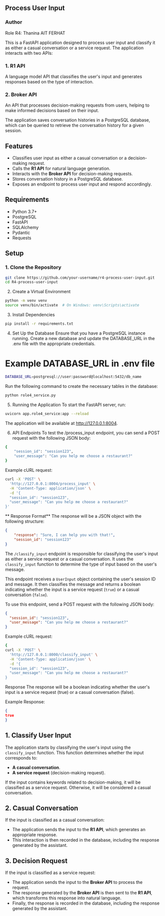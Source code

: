 ## Process User Input
### Author
Role R4: Thanina AIT FERHAT
 

This is a FastAPI application designed to process user input and classify it as either a casual conversation or a service request. The application interacts with two APIs:

### 1. **R1 API**
A language model API that classifies the user's input and generates responses based on the type of interaction.

### 2. **Broker API**
An API that processes decision-making requests from users, helping to make informed decisions based on their input.

The application saves conversation histories in a PostgreSQL database, which can be queried to retrieve the conversation history for a given session.

## Features

- Classifies user input as either a casual conversation or a decision-making request.
- Calls the **R1 API** for natural language generation.
- Interacts with the **Broker API** for decision-making requests.
- Stores conversation history in a PostgreSQL database.
- Exposes an endpoint to process user input and respond accordingly.

## Requirements

- Python 3.7+
- PostgreSQL
- FastAPI
- SQLAlchemy
- Pydantic
- Requests


## Setup

### 1. Clone the Repository

```bash
git clone https://github.com/your-username/r4-process-user-input.git
cd R4-process-user-input
```
2. Create a Virtual Environment
```bash
python -m venv venv
source venv/bin/activate  # On Windows: venv\Scripts\activate
```
3. Install Dependencies
```bash
pip install -r requirements.txt
```
4. Set Up the Database
Ensure that you have a PostgreSQL instance running. Create a new database and update the DATABASE_URL in the .env file with the appropriate credentials.


# Example DATABASE_URL in .env file
```bash
DATABASE_URL=postgresql://user:password@localhost:5432/db_name
```
Run the following command to create the necessary tables in the database:

```bash
python role4_service.py
```
5. Running the Application
To start the FastAPI server, run:

```bash
uvicorn app.role4_service:app --reload
```
The application will be available at http://127.0.0.1:8004.

6. API Endpoints
To test the /process_input endpoint, you can send a POST request with the following JSON body:

```bash
{
    "session_id": "session123",
    "user_message": "Can you help me choose a restaurant?"
}
```
Example cURL request:

```bash
curl -X 'POST' \
  'http://127.0.0.1:8004/process_input' \
  -H 'Content-Type: application/json' \
  -d '{
  "session_id": "session123",
  "user_message": "Can you help me choose a restaurant?"
}'
```
** Response Format**
The response will be a JSON object with the following structure:

```json
{
    "response": "Sure, I can help you with that!",
    "session_id": "session123"
}
```

The `/classify_input` endpoint is responsible for classifying the user's input as either a service request or a casual conversation. It uses the `classify_input` function to determine the type of input based on the user's message.

This endpoint receives a `UserInput` object containing the user's session ID and message. It then classifies the message and returns a boolean indicating whether the input is a service request (`true`) or a casual conversation (`false`).


To use this endpoint, send a POST request with the following JSON body:
```json
{
  "session_id": "session123",
  "user_message": "Can you help me choose a restaurant?"
}
```
Example cURL request:
```bash
{
curl -X 'POST' \
  'http://127.0.0.1:8000/classify_input' \
  -H 'Content-Type: application/json' \
  -d '{
  "session_id": "session123",
  "user_message": "Can you help me choose a restaurant?"
}
```
Response
The response will be a boolean indicating whether the user's input is a service request (true) or a casual conversation (false).

Example Response:
```json
{
true
}
````
## 1. Classify User Input
The application starts by classifying the user's input using the `classify_input` function. This function determines whether the input corresponds to:

- **A casual conversation**.
- **A service request** (decision-making request).

If the input contains keywords related to decision-making, it will be classified as a service request. Otherwise, it will be considered a casual conversation.

## 2. Casual Conversation
If the input is classified as a casual conversation:

- The application sends the input to the **R1 API**, which generates an appropriate response.
- This interaction is then recorded in the database, including the response generated by the assistant.

## 3. Decision Request
If the input is classified as a service request:

- The application sends the input to the **Broker API** to process the request.
- The response generated by the **Broker API** is then sent to the **R1 API**, which transforms this response into natural language.
- Finally, the response is recorded in the database, including the response generated by the assistant.



